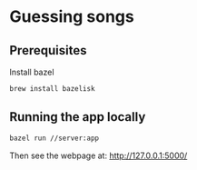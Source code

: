 # Guessing songs

## Prerequisites

Install bazel

```bash
brew install bazelisk
```

## Running the app locally

```bash
bazel run //server:app
```

Then see the webpage at: http://127.0.0.1:5000/



